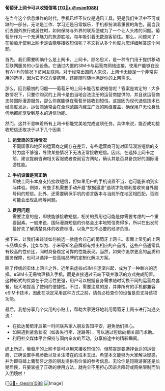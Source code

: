 **葡萄牙上网卡可以收短信嗎 [[TG💪+ @esim1088](https://t.me/s/esim1088)]**

在当今这个信息爆炸的时代，手机已经不仅仅是通讯工具，更是我们生活中不可或缺的一部分。无论是工作、学习还是日常娱乐，手机都扮演着重要的角色。而当我们去国外旅行或居住时，如何保持与外界的联系便成为了一个让人头疼的问题。葡萄牙作为一个充满魅力的旅游胜地，每年吸引着无数游客前往。那么，问题来了：在葡萄牙使用上网卡是否能够接收短信呢？本文将从多个角度为您详细解答这个问题。

首先，我们需要明确什么是上网卡。上网卡，顾名思义，是一种专门用于提供移动互联网服务的小型设备。它通过内置的SIM卡与运营商网络连接，使用户能够在没有Wi-Fi的情况下访问互联网。对于经常出国的人来说，上网卡无疑是一个非常实用的选择，因为它不仅方便携带，还能随时随地满足你的上网需求。

那么，回到最初的问题——葡萄牙的上网卡能否接收短信呢？答案是肯定的！大多数情况下，只要你购买的上网卡是由当地合法注册的运营商提供的，并且该运营商支持国际漫游服务，那么你就能够在葡萄牙接收到短信。这是因为现代通信技术已经高度发达，运营商通常会在全球范围内建立广泛的网络覆盖，确保用户无论身处何地都能享受到基本的通信功能。

然而，这并不意味着所有上网卡都能完美地完成这项任务。具体来说，能否成功接收短信还取决于以下几个因素：

1. **运营商的支持情况**  
   不同国家和地区的运营商之间存在差异，有些运营商可能对国际漫游短信的支持力度不够强，导致某些情况下无法正常接收短信。因此，在选择上网卡之前，建议提前咨询相关客服或者查阅官方网站，确认其是否具备良好的国际漫游性能。

2. **手机设置是否正确**  
   即使上网卡本身支持接收短信，但如果用户的手机设置不当，也可能影响到实际体验。例如，有些手机需要手动开启“数据漫游”选项才能顺利接收来自外国号码的短信。此外，还需要确保手机的语言版本与当前所在地区相匹配，否则可能会出现乱码等问题。

3. **费用问题**  
   需要注意的是，即使能够接收短信，相关的费用也可能是你需要考虑的一个重要因素。一般来说，国际漫游短信的价格会比本地短信贵得多，所以在出发前最好先了解清楚具体的收费标准，以免产生不必要的经济负担。

接下来，让我们来谈谈如何挑选一款适合自己的葡萄牙上网卡。市面上常见的上网卡品牌众多，比如华为、小米等知名品牌都有推出相应的产品线。这些产品通常具有较高的性价比，同时具备稳定可靠的性能表现。当然，如果你追求更高的品质和服务保障，也可以选择一些高端品牌的定制化解决方案。

除了传统的实体上网卡之外，近年来虚拟eSIM卡逐渐兴起，成为了一种新兴的选择。eSIM卡无需物理插入手机，而是直接通过云端下载并激活的方式完成配置。这种形式的优势在于灵活性更强，用户可以根据自身需求随时切换不同的运营商套餐，极大地提高了使用的便捷性。不过，需要注意的是，并非所有的手机都兼容eSIM卡技术，因此在决定采用这种方式之前，请务必检查你的设备是否支持该项功能。

最后，我想分享几个实用的小贴士，帮助大家更好地利用葡萄牙上网卡进行沟通交流：

- 在抵达葡萄牙后第一时间联系家人朋友告知平安，避免他们担心。
- 如果遇到紧急状况（如丢失行李、迷路等），可以通过短信向相关部门求助。
- 利用社交媒体平台保持与国内亲友的互动，分享旅途中的精彩瞬间。

综上所述，葡萄牙的上网卡是可以用来接收短信的，但前提是要选择合适的运营商、正确设置手机参数以及关注潜在的成本支出。希望本文能够为大家解决疑惑，并为即将踏上葡萄牙之旅的朋友提供有价值的参考信息。无论你是短期游客还是长期居民，只要掌握了正确的使用方法，就完全不用担心因语言障碍或网络限制而陷入困境啦！

[[TG💪+ @esim1088](https://t.me/s/esim1088) ![Image](https://i.postimg.cc/4NQfJmqS/Snipaste-2025-05-13-00-14-12.png)]